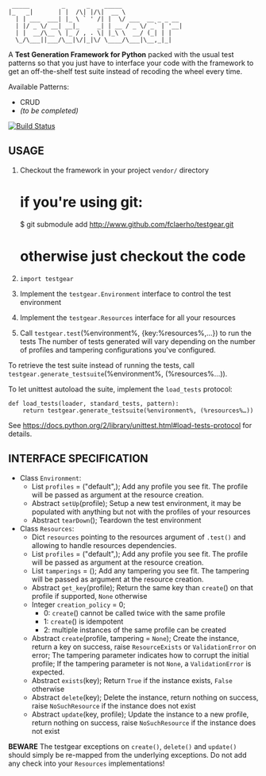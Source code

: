 	 _____         _      _    _____                 
	|_   _|       | |  /\| |/\|  __ \                
	  | | ___  ___| |_ \ ` ' /| |  \/ ___  __ _ _ __ 
	  | |/ _ \/ __| __|_     _| | __ / _ \/ _` | '__|
	  | |  __/\__ \ |_ / , . \| |_\ \  __/ (_| | |   
	  \_/\___||___/\__|\/|_|\/ \____/\___|\__,_|_|   

A **Test Generation Framework for Python**
packed with the usual test patterns so that you just have to interface your
code with the framework to get an off-the-shelf test suite instead of recoding the wheel every time.

Available Patterns:
  * CRUD
  * _(to be completed)_

[![Build Status](https://secure.travis-ci.org/fclaerho/testgear.png?branch=master)](http://travis-ci.org/fclaerho/testgear) 

USAGE
-----

  1. Checkout the framework in your project `vendor/` directory

		# if you're using git:
		$ git submodule add http://www.github.com/fclaerho/testgear.git
		# otherwise just checkout the code

  2. `import testgear`
  3. Implement the `testgear.Environment` interface to control the test environment
  4. Implement the `testgear.Resources` interface for all your resources
  5. Call `testgear.test`(%environment%, {key:%resources%,…}) to run the tests
     The number of tests generated will vary depending on the number of profiles and tampering configurations you've configured.

To retrieve the test suite instead of running the tests, call `testgear.generate_testsuite`(%environment%, (%resources%…)).

To let unittest autoload the suite, implement the `load_tests` protocol:

	def load_tests(loader, standard_tests, pattern):
		return testgear.generate_testsuite(%environment%, (%resources%…))

See https://docs.python.org/2/library/unittest.html#load-tests-protocol for details.

INTERFACE SPECIFICATION
-----------------------

  * Class `Environment`:
    * List `profiles` = ("default",);
      Add any profile you see fit.
      The profile will be passed as argument at the resource creation.
    * Abstract `setUp`(profile);
      Setup a new test environment, it may be populated with anything but not with the profiles of your resources
    * Abstract `tearDown`();
      Teardown the test environment
  * Class `Resources`:
    * Dict `resources` pointing to the resources argument of `.test()` and allowing to handle resources dependencies.
    * List `profiles` = ("default",);
      Add any profile you see fit.
      The profile will be passed as argument at the resource creation.
    * List `tamperings` = ();
      Add any tampering you see fit.
      The tampering will be passed as argument at the resource creation.
    * Abstract `get_key`(profile);
      Return the same key than `create`() on that profile if supported, `None` otherwise
    * Integer `creation_policy` = 0;
      * 0: `create`() cannot be called twice with the same profile
      * 1: `create`() is idempotent
      * 2: multiple instances of the same profile can be created
    * Abstract `create`(profile, tampering = `None`);
      Create the instance, return a key on success, raise `ResourceExists` or `ValidationError` on error;
      The tampering parameter indicates how to corrupt the initial profile;
      If the tampering parameter is not `None`, a `ValidationError` is expected.
    * Abstract `exists`(key);
      Return `True` if the instance exists, `False` otherwise
    * Abstract `delete`(key);
      Delete the instance, return nothing on success, raise `NoSuchResource` if the instance does not exist
    * Abstract `update`(key, profile);
      Update the instance to a new profile, return nothing on success, raise `NoSuchResource` if the instance does not exist

**BEWARE**
The testgear exceptions on `create()`, `delete()` and `update()` should simply be re-mapped from the underlying exceptions.
Do not add any check into your `Resources` implementations!
